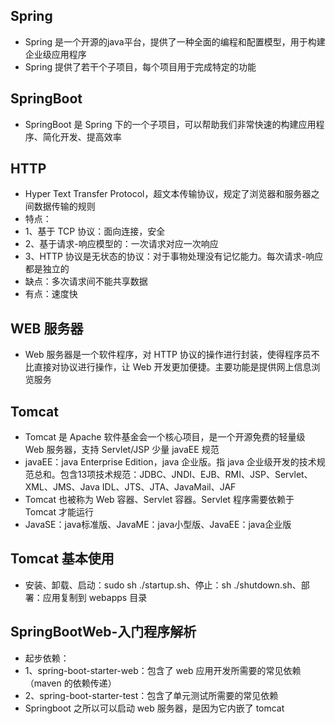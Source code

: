 ## Spring
* Spring 是一个开源的java平台，提供了一种全面的编程和配置模型，用于构建企业级应用程序
* Spring 提供了若干个子项目，每个项目用于完成特定的功能

## SpringBoot
* SpringBoot 是 Spring 下的一个子项目，可以帮助我们非常快速的构建应用程序、简化开发、提高效率

## HTTP
* Hyper Text Transfer Protocol，超文本传输协议，规定了浏览器和服务器之间数据传输的规则
* 特点：
* 1、基于 TCP 协议：面向连接，安全
* 2、基于请求-响应模型的：一次请求对应一次响应
* 3、HTTP 协议是无状态的协议：对于事物处理没有记忆能力。每次请求-响应都是独立的
* 缺点：多次请求间不能共享数据
* 有点：速度快

## WEB 服务器
* Web 服务器是一个软件程序，对 HTTP 协议的操作进行封装，使得程序员不比直接对协议进行操作，让 Web 开发更加便捷。主要功能是提供网上信息浏览服务

## Tomcat
* Tomcat 是 Apache 软件基金会一个核心项目，是一个开源免费的轻量级 Web 服务器，支持 Servlet/JSP 少量 javaEE 规范
* javaEE：java Enterprise Edition，java 企业版。指 java 企业级开发的技术规范总和。包含13项技术规范：JDBC、JNDI、EJB、RMI、JSP、Servlet、XML、JMS、Java IDL、JTS、JTA、JavaMail、JAF
* Tomcat 也被称为 Web 容器、Servlet 容器。Servlet 程序需要依赖于 Tomcat 才能运行
* JavaSE：java标准版、JavaME：java小型版、JavaEE：java企业版

## Tomcat 基本使用
* 安装、卸载、启动：sudo sh ./startup.sh、停止：sh ./shutdown.sh、部署：应用复制到 webapps 目录

## SpringBootWeb-入门程序解析
* 起步依赖：
* 1、spring-boot-starter-web：包含了 web 应用开发所需要的常见依赖（maven 的依赖传递）
* 2、spring-boot-starter-test：包含了单元测试所需要的常见依赖
* Springboot 之所以可以启动 web 服务器，是因为它内嵌了 tomcat